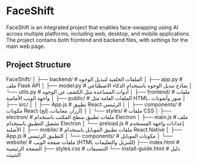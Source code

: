 # FaceShift

FaceShift is an integrated project that enables face-swapping using AI across multiple platforms, including web, desktop, and mobile applications. The project contains both frontend and backend files, with settings for the main web page.

## Project Structure

FaceShift/
│
├── backend/              # الملفات الخلفية لتبديل الوجوه
│   ├── app.py            # ملف Flask API
│   ├── model.py          # نماذج تبديل الوجوه باستخدام الذكاء الاصطناعي
│   └── utils.py          # أدوات المساعدة مثل الكشف عن الوجوه
│
├── frontend/             # ملفات واجهة الويب الأمامية
│   ├── public/           # الملفات العامة مثل HTML، صور وأيقونات
│   ├── src/
│   │   ├── App.js        # تطبيق React الرئيسي
│   │   ├── components/   # مكونات React (أزرار، معاينات، إلخ)
│   │   └── styles/       # ملفات CSS
│
├── electron/             # ملفات تطبيق سطح المكتب باستخدام Electron
│   ├── main.js           # ملف تشغيل التطبيق باستخدام Electron
│   └── preload.js        # إعدادات واجهة المستخدم الأصلية
│
├── mobile/               # ملفات تطبيق الموبايل باستخدام React Native
│   ├── App.js            # التطبيق الرئيسي
│   └── components/       # مكونات الموبايل
│
└── website/              # ملفات صفحة الويب (HTML للتنزيل والتعليمات)
    ├── index.html        # الصفحة الرئيسية
    ├── styles.css        # التنسيقات
    └── install-guide.html # دليل التثبيت
